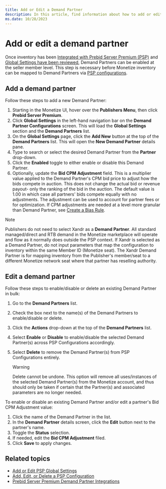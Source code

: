 ```yaml
---
title: Add or Edit a Demand Partner
description: In this article, find information about how to add or edit a demand partner.
ms.date: 10/28/2023
---
```


# Add or edit a demand partner

Once inventory has been [Integrated with Prebid Server Premium (PSP)](integrate-with-psp.md) and [Global Settings have been reviewed](add-or-edit-psp-global-settings.md), Demand Partners can be enabled at the seller member level. This step is necessary before Monetize inventory can be mapped to Demand Partners via [PSP configurations](add-edit-or-delete-a-psp-configuration.md).

## Add a demand partner

Follow these steps to add a new Demand Partner:

1. Starting in the Monetize UI, hover over the **Publishers Menu**, then click **Prebid Server Premium**.
1. Click **Global Settings** in the left-hand navigation bar on the **Demand Partner Configurations** screen. This will load the **Global Settings** section and the **Demand Partners** list.
1. On the **Global Settings** page, click the **Add New** button at the top of the **Demand Partners** list. This will open the **New Demand Partner** details pane.
1. Type to search or select the desired Demand Partner from the **Partner** drop-down.
1. Click the **Enabled** toggle to either enable or disable this Demand Partner.
1. Optionally, update the **Bid CPM Adjustment** field. This is a multiplier value applied to the Demand Partner's CPM bid price to adjust how the bids compete in auction. This does not change the actual bid or revenue payout- only the ranking of the bid in the auction. The default value is 1.00 in which case all partners' bids compete equally with no adjustments. The adjustment can be used to account for partner fees or for optimization. If CPM adjustments are needed at a level more granular than Demand Partner, see [Create a Bias Rule](create-a-bias-rule.md).

> [!NOTE]
> Publishers do not need to select Xandr as a **Demand Partner**. All standard managed/direct and RTB demand in the Monetize marketplace will operate and flow as it normally does outside the PSP context.
> If Xandr is selected as a Demand Partner, do not input parameters that map the configuration to inventory within the same Member ID (Monetize seat). The Xandr Demand Partner is for mapping inventory from the Publisher's member/seat to a different Monetize network seat where that partner has reselling authority.

## Edit a demand partner

Follow these steps to enable/disable or delete an existing Demand Partner in bulk:

1. Go to the **Demand Partners** list.
1. Check the box next to the name(s) of the Demand Partners to enable/disable or delete.
1. Click the **Actions** drop-down at the top of the **Demand Partners** list.
1. Select **Enable** or **Disable** to enable/disable the selected Demand Partner(s) across PSP Configurations accordingly.
1. Select **Delete** to remove the Demand Partner(s) from PSP Configurations entirely.

    > [!WARNING]
    > Delete cannot be undone. This option will remove all uses/instances of the selected Demand Partner(s) from the Monetize account, and thus should only be taken if certain that the Partner(s) and associated parameters are no longer needed.

To enable or disable an existing Demand Partner and/or edit a partner's Bid CPM Adjustment value:

1. Click the name of the Demand Partner in the list.
1. In the **Demand Partner** details screen, click the **Edit** button next to the partner's name.
1. Toggle the **Status** selection.
1. If needed, edit the **Bid CPM Adjustment** filed.
1. Click **Save** to apply changes.

## Related topics

- [Add or Edit PSP Global Settings](add-or-edit-psp-global-settings.md)
- [Add, Edit, or Delete a PSP Configuration](add-edit-or-delete-a-psp-configuration.md)
- [Prebid Server Premium Demand Partner Integrations](prebid-server-premium-demand-partner-integrations.md)
